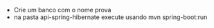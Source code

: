 - Crie um banco com o nome prova
- na pasta api-spring-hibernate execute usando mvn spring-boot:run
